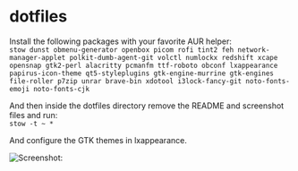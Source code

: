 # dotfiles

Install the following packages with your favorite AUR helper: <br>
```stow dunst obmenu-generator openbox picom rofi tint2 feh network-manager-applet polkit-dumb-agent-git volctl numlockx redshift xcape opensnap gtk2-perl alacritty pcmanfm ttf-roboto obconf lxappearance papirus-icon-theme qt5-styleplugins gtk-engine-murrine gtk-engines file-roller p7zip unrar brave-bin xdotool i3lock-fancy-git noto-fonts-emoji noto-fonts-cjk```

And then inside the dotfiles directory remove the README and screenshot files and run: <br>
```stow -t ~ *```

And configure the GTK themes in lxappearance.

![Screenshot: ](screenshot.png)
